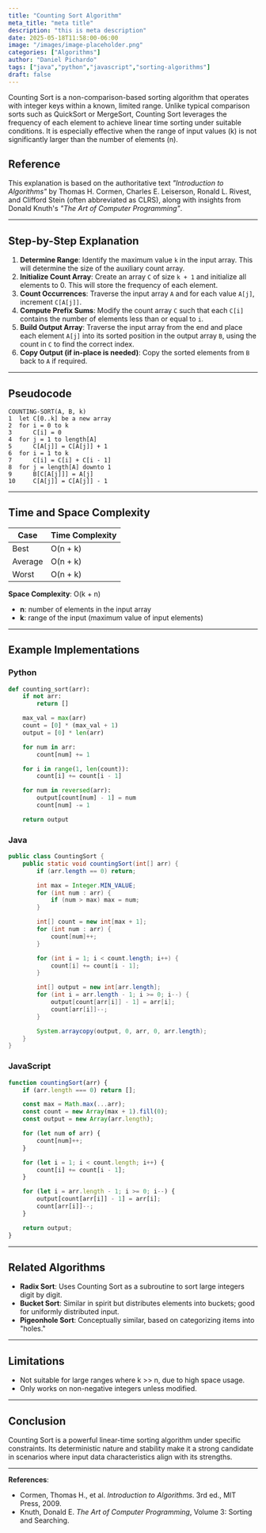 ```yaml
---
title: "Counting Sort Algorithm"
meta_title: "meta title"
description: "this is meta description"
date: 2025-05-18T11:58:00-06:00
image: "/images/image-placeholder.png"
categories: ["Algorithms"]
author: "Daniel Pichardo"
tags: ["java","python","javascript","sorting-algorithms"]
draft: false
---
```


Counting Sort is a non-comparison-based sorting algorithm that operates with integer keys within a known, limited range. Unlike typical comparison sorts such as QuickSort or MergeSort, Counting Sort leverages the frequency of each element to achieve linear time sorting under suitable conditions. It is especially effective when the range of input values (k) is not significantly larger than the number of elements (n).

## Reference

This explanation is based on the authoritative text *"Introduction to Algorithms"* by Thomas H. Cormen, Charles E. Leiserson, Ronald L. Rivest, and Clifford Stein (often abbreviated as CLRS), along with insights from Donald Knuth's *"The Art of Computer Programming"*.

---

## Step-by-Step Explanation

1. **Determine Range**: Identify the maximum value `k` in the input array. This will determine the size of the auxiliary count array.
2. **Initialize Count Array**: Create an array `C` of size `k + 1` and initialize all elements to 0. This will store the frequency of each element.
3. **Count Occurrences**: Traverse the input array `A` and for each value `A[j]`, increment `C[A[j]]`.
4. **Compute Prefix Sums**: Modify the count array `C` such that each `C[i]` contains the number of elements less than or equal to `i`.
5. **Build Output Array**: Traverse the input array from the end and place each element `A[j]` into its sorted position in the output array `B`, using the count in `C` to find the correct index.
6. **Copy Output (if in-place is needed)**: Copy the sorted elements from `B` back to `A` if required.

---

## Pseudocode

```text
COUNTING-SORT(A, B, k)
1  let C[0..k] be a new array
2  for i = 0 to k
3      C[i] = 0
4  for j = 1 to length[A]
5      C[A[j]] = C[A[j]] + 1
6  for i = 1 to k
7      C[i] = C[i] + C[i - 1]
8  for j = length[A] downto 1
9      B[C[A[j]]] = A[j]
10     C[A[j]] = C[A[j]] - 1
```

---

## Time and Space Complexity

| Case    | Time Complexity |
| ------- | --------------- |
| Best    | O(n + k)        |
| Average | O(n + k)        |
| Worst   | O(n + k)        |

**Space Complexity**: O(k + n)

* **n**: number of elements in the input array
* **k**: range of the input (maximum value of input elements)

---

## Example Implementations

### Python

```python
def counting_sort(arr):
    if not arr:
        return []

    max_val = max(arr)
    count = [0] * (max_val + 1)
    output = [0] * len(arr)

    for num in arr:
        count[num] += 1

    for i in range(1, len(count)):
        count[i] += count[i - 1]

    for num in reversed(arr):
        output[count[num] - 1] = num
        count[num] -= 1

    return output
```

### Java

```java
public class CountingSort {
    public static void countingSort(int[] arr) {
        if (arr.length == 0) return;

        int max = Integer.MIN_VALUE;
        for (int num : arr) {
            if (num > max) max = num;
        }

        int[] count = new int[max + 1];
        for (int num : arr) {
            count[num]++;
        }

        for (int i = 1; i < count.length; i++) {
            count[i] += count[i - 1];
        }

        int[] output = new int[arr.length];
        for (int i = arr.length - 1; i >= 0; i--) {
            output[count[arr[i]] - 1] = arr[i];
            count[arr[i]]--;
        }

        System.arraycopy(output, 0, arr, 0, arr.length);
    }
}
```

### JavaScript

```javascript
function countingSort(arr) {
    if (arr.length === 0) return [];

    const max = Math.max(...arr);
    const count = new Array(max + 1).fill(0);
    const output = new Array(arr.length);

    for (let num of arr) {
        count[num]++;
    }

    for (let i = 1; i < count.length; i++) {
        count[i] += count[i - 1];
    }

    for (let i = arr.length - 1; i >= 0; i--) {
        output[count[arr[i]] - 1] = arr[i];
        count[arr[i]]--;
    }

    return output;
}
```

---

## Related Algorithms

* **Radix Sort**: Uses Counting Sort as a subroutine to sort large integers digit by digit.
* **Bucket Sort**: Similar in spirit but distributes elements into buckets; good for uniformly distributed input.
* **Pigeonhole Sort**: Conceptually similar, based on categorizing items into "holes."

---

## Limitations

* Not suitable for large ranges where k >> n, due to high space usage.
* Only works on non-negative integers unless modified.

---

## Conclusion

Counting Sort is a powerful linear-time sorting algorithm under specific constraints. Its deterministic nature and stability make it a strong candidate in scenarios where input data characteristics align with its strengths.

---

**References**:

* Cormen, Thomas H., et al. *Introduction to Algorithms*. 3rd ed., MIT Press, 2009.
* Knuth, Donald E. *The Art of Computer Programming*, Volume 3: Sorting and Searching.
